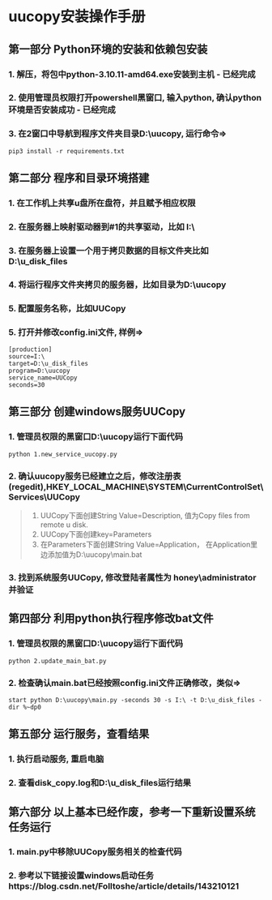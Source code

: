 # uucopy安装操作手册
## 第一部分 Python环境的安装和依赖包安装
### 1. 解压，将包中python-3.10.11-amd64.exe安装到主机 - 已经完成
### 2. 使用管理员权限打开powershell黑窗口, 输入python, 确认python环境是否安装成功 - 已经完成
### 3. 在2窗口中导航到程序文件夹目录D:\uucopy, 运行命令=>
```shell
pip3 install -r requirements.txt
```
## 第二部分 程序和目录环境搭建
### 1. 在工作机上共享u盘所在盘符，并且赋予相应权限
### 2. 在服务器上映射驱动器到#1的共享驱动，比如 I:\
### 3. 在服务器上设置一个用于拷贝数据的目标文件夹比如 D:\u_disk_files
### 4. 将运行程序文件夹拷贝的服务器，比如目录为D:\uucopy
### 5. 配置服务名称，比如UUCopy
### 5. 打开并修改config.ini文件, 样例=>
```shell
[production]
source=I:\
target=D:\u_disk_files
program=D:\uucopy
service_name=UUCopy
seconds=30
```
## 第三部分 创建windows服务UUCopy
### 1. 管理员权限的黑窗口D:\uucopy运行下面代码
```shell
python 1.new_service_uucopy.py
```
### 2. 确认uucopy服务已经建立之后，修改注册表(regedit),HKEY_LOCAL_MACHINE\SYSTEM\CurrentControlSet\Services\UUCopy
> 1. UUCopy下面创建String Value=Description, 值为Copy files from remote u disk.
> 2. UUCopy下面创建key=Parameters
> 3. 在Parameters下面创建String Value=Application， 在Application里边添加值为D:\uucopy\main.bat
### 3. 找到系统服务UUCopy, 修改登陆者属性为 honey\administrator并验证

## 第四部分 利用python执行程序修改bat文件
### 1. 管理员权限的黑窗口D:\uucopy运行下面代码
```shell
python 2.update_main_bat.py
```
### 2. 检查确认main.bat已经按照config.ini文件正确修改，类似=>
```shell
start python D:\uucopy\main.py -seconds 30 -s I:\ -t D:\u_disk_files -dir %~dp0
```
## 第五部分 运行服务，查看结果
### 1. 执行启动服务, 重启电脑
### 2. 查看disk_copy.log和D:\u_disk_files运行结果

## 第六部分 以上基本已经作废，参考一下重新设置系统任务运行
### 1. main.py中移除UUCopy服务相关的检查代码
### 2. 参考以下链接设置windows启动任务https://blog.csdn.net/Folltoshe/article/details/143210121